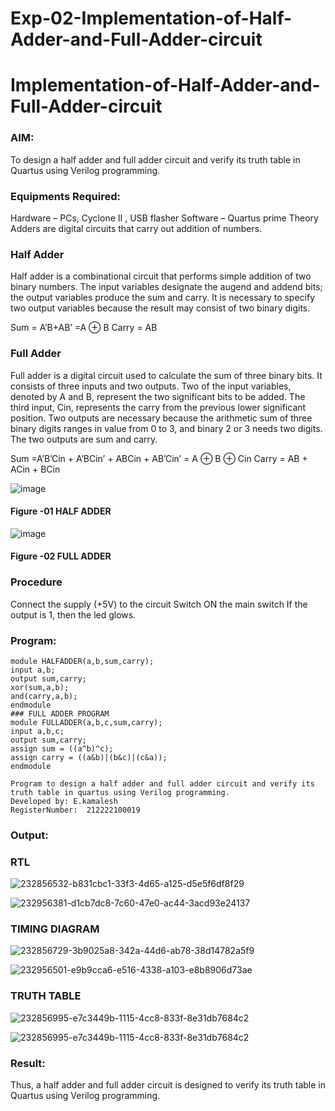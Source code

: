 # Exp-02-Implementation-of-Half-Adder-and-Full-Adder-circuit

# Implementation-of-Half-Adder-and-Full-Adder-circuit

### AIM:

To design a half adder and full adder circuit and verify its truth table in Quartus using Verilog programming.

### Equipments Required:

Hardware – PCs, Cyclone II , USB flasher
Software – Quartus prime
Theory
Adders are digital circuits that carry out addition of numbers.

### Half Adder

Half adder is a combinational circuit that performs simple addition of two binary numbers. The input variables designate the augend and addend bits; the output variables produce the sum and carry. It is necessary to specify two output variables because the result may consist of two binary digits.

Sum = A’B+AB’ =A ⊕ B Carry = AB

### Full Adder

Full adder is a digital circuit used to calculate the sum of three binary bits. It consists of three inputs and two outputs. Two of the input variables, denoted by A and B, represent the two significant bits to be added. The third input, Cin, represents the carry from the previous lower significant position. Two outputs are necessary because the arithmetic sum of three binary digits ranges in value from 0 to 3, and binary 2 or 3 needs two digits. The two outputs are sum and carry.

Sum =A’B’Cin + A’BCin’ + ABCin + AB’Cin’ = A ⊕ B ⊕ Cin Carry = AB + ACin + BCin

 ![image](https://user-images.githubusercontent.com/36288975/163552156-a13e5a56-c638-4110-97d9-8896907c8d25.png)

#### Figure -01 HALF ADDER 


![image](https://user-images.githubusercontent.com/36288975/163552057-b3547877-6d07-45b4-b7e0-bcfebfad9e1d.png)

#### Figure -02 FULL ADDER 

### Procedure

Connect the supply (+5V) to the circuit
Switch ON the main switch
If the output is 1, then the led glows.

### Program:

```### HALF ADDER PROGRAM
module HALFADDER(a,b,sum,carry);
input a,b;
output sum,carry;
xor(sum,a,b);
and(carry,a,b);
endmodule
### FULL ADDER PROGRAM
module FULLADDER(a,b,c,sum,carry);
input a,b,c;
output sum,carry;
assign sum = ((a^b)^c);
assign carry = ((a&b)|(b&c)|(c&a));
endmodule
```

```
Program to design a half adder and full adder circuit and verify its truth table in quartus using Verilog programming.
Developed by: E.kamalesh
RegisterNumber:  212222100019
```



### Output:
### RTL
![232856532-b831cbc1-33f3-4d65-a125-d5e5f6df8f29](https://github.com/kamalesh2509/Exp-02-Implementation-of-Half-Adder-and-Full-Adder-circuit/assets/120444689/25f4bff6-15c8-4c0e-9831-c2d1cb1808b8)

![232956381-d1cb7dc8-7c60-47e0-ac44-3acd93e24137](https://github.com/kamalesh2509/Exp-02-Implementation-of-Half-Adder-and-Full-Adder-circuit/assets/120444689/cefa792c-ac34-4d5e-858e-9df6e066df35)


### TIMING DIAGRAM
![232856729-3b9025a8-342a-44d6-ab78-38d14782a5f9](https://github.com/kamalesh2509/Exp-02-Implementation-of-Half-Adder-and-Full-Adder-circuit/assets/120444689/473f6a0f-a919-49d7-94d7-25f474d2488a)

![232956501-e9b9cca6-e516-4338-a103-e8b8906d73ae](https://github.com/kamalesh2509/Exp-02-Implementation-of-Half-Adder-and-Full-Adder-circuit/assets/120444689/8c96e62a-c6be-4bd1-9e6f-7449ca42fc18)


### TRUTH TABLE
![232856995-e7c3449b-1115-4cc8-833f-8e31db7684c2](https://github.com/kamalesh2509/Exp-02-Implementation-of-Half-Adder-and-Full-Adder-circuit/assets/120444689/ac609db8-f757-4138-95ca-832761d87dab)

![232856995-e7c3449b-1115-4cc8-833f-8e31db7684c2](https://github.com/kamalesh2509/Exp-02-Implementation-of-Half-Adder-and-Full-Adder-circuit/assets/120444689/f9b5db62-2217-4574-b368-4f3dd986c717)


### Result:

Thus, a half adder and full adder circuit is designed to verify its truth table in Quartus using Verilog programming.
